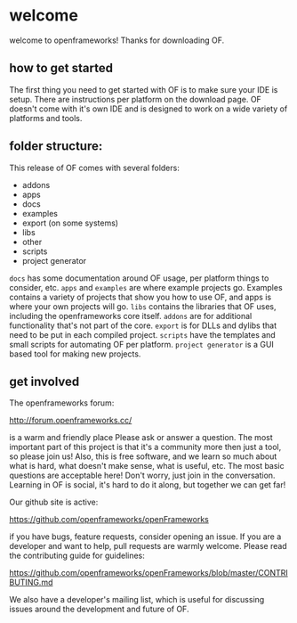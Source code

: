 

# welcome

welcome to openframeworks!  Thanks for downloading OF.


## how to get started

The first thing you need to get started with OF is to make sure your IDE is setup.  There are instructions per platform on the download page.  OF doesn't come with it's own IDE and is designed to work on a wide variety of platforms and tools. 

## folder structure: 

This release of OF comes with several folders: 

* addons
* apps
* docs
* examples
* export (on some systems)
* libs
* other
* scripts
* project generator


`docs` has some documentation around OF usage, per platform things to consider, etc.  `apps` and `examples` are where example projects go.  Examples contains a variety of projects that show you how to use OF, and apps is where your own projects will go.  `libs` contains the libraries that OF uses, including the openframeworks core itself.  `addons` are for additional functionality that's not part of the core.  `export` is for DLLs and dylibs that need to be put in each compiled project.  `scripts` have the templates and small scripts for automating OF per platform. `project generator` is a GUI based tool for making new projects. 

## get involved

The openframeworks forum:

http://forum.openframeworks.cc/

is a warm and friendly place  Please ask or answer a question.  The most important part of this project is that it's a community more then just a tool, so please join us!  Also, this is free software, and we learn so much about what is hard, what doesn't make sense, what is useful, etc. The most basic questions are acceptable here!  Don't worry, just join in the conversation.  Learning in OF is social, it's hard to do it along, but together we can get far!

Our github site is active: 

https://github.com/openframeworks/openFrameworks

if you have bugs, feature requests, consider opening an issue.  If you are a developer and want to help, pull requests are warmly welcome.  Please read the contributing guide for guidelines: 

https://github.com/openframeworks/openFrameworks/blob/master/CONTRIBUTING.md

We also have a developer's mailing list, which is useful for discussing issues around the development and future of OF. 








